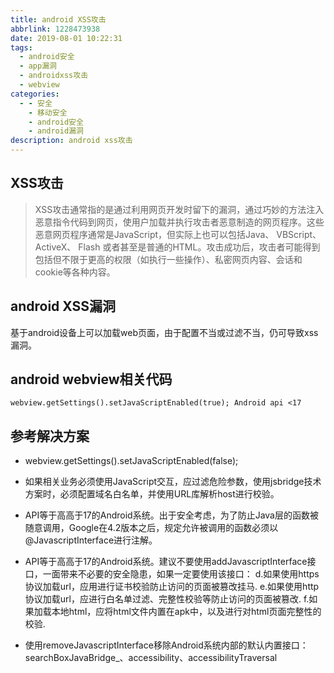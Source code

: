```yaml
---
title: android XSS攻击
abbrlink: 1228473938
date: 2019-08-01 10:22:31
tags:
  - android安全
  - app漏洞
  - androidxss攻击
  - webview
categories:
  - - 安全
    - 移动安全
    - android安全
    - android漏洞
description: android xss攻击
---
```


## XSS攻击
> XSS攻击通常指的是通过利用网页开发时留下的漏洞，通过巧妙的方法注入恶意指令代码到网页，使用户加载并执行攻击者恶意制造的网页程序。这些恶意网页程序通常是JavaScript，但实际上也可以包括Java、 VBScript、ActiveX、 Flash 或者甚至是普通的HTML。攻击成功后，攻击者可能得到包括但不限于更高的权限（如执行一些操作）、私密网页内容、会话和cookie等各种内容。  

## android XSS漏洞

基于android设备上可以加载web页面，由于配置不当或过滤不当，仍可导致xss漏洞。  

## android webview相关代码

```
webview.getSettings().setJavaScriptEnabled(true); Android api <17
```

## 参考解决方案  

- webview.getSettings().setJavaScriptEnabled(false);

- 如果相关业务必须使用JavaScript交互，应过滤危险参数，使用jsbridge技术⽅案时，必须配置域名白名单，并使用URL库解析host进行校验。  
- API等于高高于17的Android系统。出于安全考虑，为了防止Java层的函数被随意调用，Google在4.2版本之后，规定允许被调用的函数必须以@JavascriptInterface进行注解。

- API等于高高于17的Android系统。建议不要使用addJavascriptInterface接口，一面带来不必要的安全隐患，如果一定要使用该接口：
d.如果使用https协议加载url，应用进行证书校验防止访问的页面被篡改挂马.
e.如果使用http协议加载url，应进行白名单过滤、完整性校验等防止访问的页面被篡改.
f.如果加载本地html，应将html文件内置在apk中，以及进行对html页面完整性的校验.

- 使用removeJavascriptInterface移除Android系统内部的默认内置接口： searchBoxJavaBridge_、accessibility、accessibilityTraversal